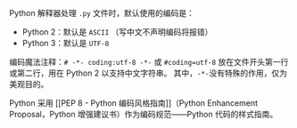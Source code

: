 Python 解释器处理 `.py` 文件时，默认使用的编码是：
- Python 2：默认是 `ASCII` （写中文不声明编码将报错）
- Python 3：默认是 `UTF-8`

编码魔法注释：`# -*- coding:utf-8 -*-` 或 `#coding=utf-8` 放在文件开头第一行或第二行，用在 Python 2 以支持中文字符串。
其中，`-*-`没有特殊的作用，仅为美观目的。

Python 采用 [[PEP 8 - Python 编码风格指南]]（Python Enhancement Proposal，Python 增强建议书）作为编码规范——Python 代码的样式指南。